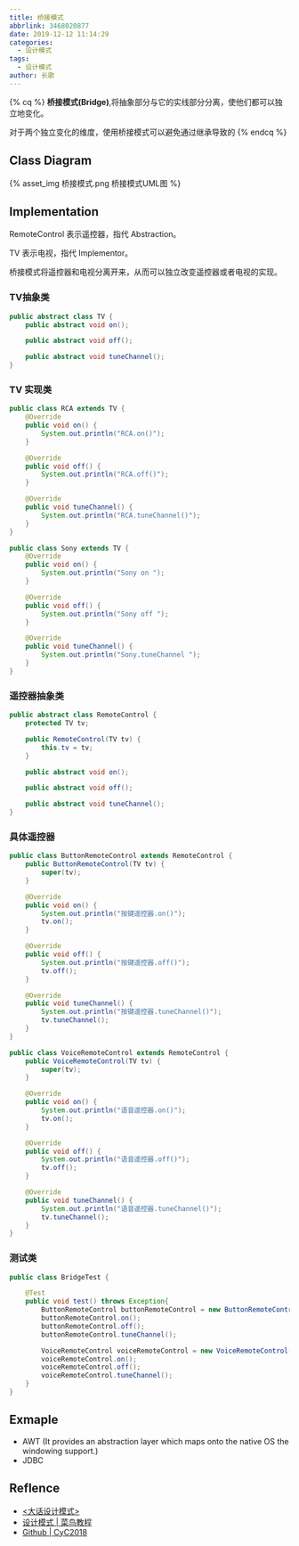 ```yaml
---
title: 桥接模式
abbrlink: 3468020877
date: 2019-12-12 11:14:29
categories:
  - 设计模式
tags:
  - 设计模式
author: 长歌
---
```


{% cq %}
**桥接模式(Bridge)**,将抽象部分与它的实线部分分离，使他们都可以独立地变化。  

对于两个独立变化的维度，使用桥接模式可以避免通过继承导致的
{% endcq %}

<!-- More -->

## Class Diagram
{% asset_img 桥接模式.png 桥接模式UML图 %}

## Implementation
RemoteControl 表示遥控器，指代 Abstraction。

TV 表示电视，指代 Implementor。

桥接模式将遥控器和电视分离开来，从而可以独立改变遥控器或者电视的实现。


### TV抽象类
```java
public abstract class TV {
    public abstract void on();

    public abstract void off();

    public abstract void tuneChannel();
}
```

### TV 实现类
```java
public class RCA extends TV {
    @Override
    public void on() {
        System.out.println("RCA.on()");
    }

    @Override
    public void off() {
        System.out.println("RCA.off()");
    }

    @Override
    public void tuneChannel() {
        System.out.println("RCA.tuneChannel()");
    }
}

public class Sony extends TV {
    @Override
    public void on() {
        System.out.println("Sony on ");
    }

    @Override
    public void off() {
        System.out.println("Sony off ");
    }

    @Override
    public void tuneChannel() {
        System.out.println("Sony.tuneChannel ");
    }
}
```

### 遥控器抽象类
```java
public abstract class RemoteControl {
    protected TV tv;

    public RemoteControl(TV tv) {
        this.tv = tv;
    }

    public abstract void on();

    public abstract void off();

    public abstract void tuneChannel();
}
```

### 具体遥控器
```java
public class ButtonRemoteControl extends RemoteControl {
    public ButtonRemoteControl(TV tv) {
        super(tv);
    }

    @Override
    public void on() {
        System.out.println("按键遥控器.on()");
        tv.on();
    }

    @Override
    public void off() {
        System.out.println("按键遥控器.off()");
        tv.off();
    }

    @Override
    public void tuneChannel() {
        System.out.println("按键遥控器.tuneChannel()");
        tv.tuneChannel();
    }
}

public class VoiceRemoteControl extends RemoteControl {
    public VoiceRemoteControl(TV tv) {
        super(tv);
    }

    @Override
    public void on() {
        System.out.println("语音遥控器.on()");
        tv.on();
    }

    @Override
    public void off() {
        System.out.println("语音遥控器.off()");
        tv.off();
    }

    @Override
    public void tuneChannel() {
        System.out.println("语音遥控器.tuneChannel()");
        tv.tuneChannel();
    }
}
```

### 测试类
```java
public class BridgeTest {

    @Test
    public void test() throws Exception{
        ButtonRemoteControl buttonRemoteControl = new ButtonRemoteControl(new RCA());
        buttonRemoteControl.on();
        buttonRemoteControl.off();
        buttonRemoteControl.tuneChannel();

        VoiceRemoteControl voiceRemoteControl = new VoiceRemoteControl(new Sony());
        voiceRemoteControl.on();
        voiceRemoteControl.off();
        voiceRemoteControl.tuneChannel();
    }
}
```

## Exmaple
- AWT (It provides an abstraction layer which maps onto the native OS the windowing support.)
- JDBC

## Reflence
- [<大话设计模式>](https://book.douban.com/subject/2334288/)
- [设计模式 | 菜鸟教程](https://www.runoob.com/design-pattern/design-pattern-tutorial.html)
- [Github | CyC2018](https://github.com/CyC2018/CS-Notes/blob/master/notes/%E8%AE%BE%E8%AE%A1%E6%A8%A1%E5%BC%8F%20-%20%E7%9B%AE%E5%BD%95.md)
